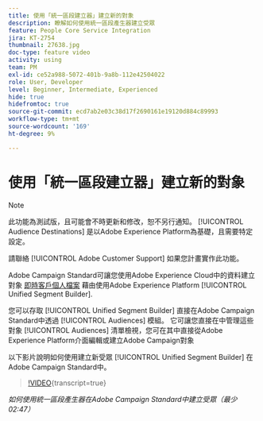 ```yaml
---
title: 使用「統一區段建立器」建立新的對象
description: 瞭解如何使用統一區段產生器建立受眾
feature: People Core Service Integration
jira: KT-2754
thumbnail: 27638.jpg
doc-type: feature video
activity: using
team: PM
exl-id: ce52a988-5072-401b-9a8b-112e42504022
role: User, Developer
level: Beginner, Intermediate, Experienced
hide: true
hidefromtoc: true
source-git-commit: ecd7ab2e03c38d17f2690161e19120d884c89993
workflow-type: tm+mt
source-wordcount: '169'
ht-degree: 9%

---
```


# 使用「統一區段建立器」建立新的對象

>[!NOTE]
>
>此功能為測試版，且可能會不時更新和修改，恕不另行通知。 [!UICONTROL Audience Destinations] 是以Adobe Experience Platform為基礎，且需要特定設定。
>
>請聯絡 [!UICONTROL Adobe Customer Support] 如果您計畫實作此功能。

Adobe Campaign Standard可讓您使用Adobe Experience Cloud中的資料建立對象 [即時客戶個人檔案](https://experienceleague.adobe.com/docs/platform-learn/tutorials/profiles/understanding-the-real-time-customer-profile.html?lang=en) 藉由使用Adobe Experience Platform [!UICONTROL Unified Segment Builder].

您可以存取 [!UICONTROL Unified Segment Builder] 直接在Adobe Campaign Standard中透過 [!UICONTROL Audiences] 模組。 它可讓您直接在中管理這些對象 [!UICONTROL Audiences] 清單檢視，您可在其中直接從Adobe Experience Platform介面編輯或建立Adobe Campaign對象

以下影片說明如何使用建立新受眾 [!UICONTROL Unified Segment Builder] 在Adobe Campaign Standard中。

>[!VIDEO](https://video.tv.adobe.com/v/27638?learn=on){transcript=true}

*如何使用統一區段產生器在Adobe Campaign Standard中建立受眾（最少02:47）*
